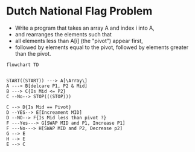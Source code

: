 # Dutch National Flag Problem

- Write a program that takes an array A and index i into A,
- and rearranges the elements such that
- all elements less than A[i] (the "pivot") appear first,
- followed by elements equal to the pivot, followed by elements greater than the pivot.

```mermaid
flowchart TD


START((START)) ---> A[\Array\]
A ---> B[delcare P1, P2 & Mid]
B ---> C{Is Mid <= P2}
C --No--> STOP(((STOP)))

C --> D{Is Mid == Pivot}
D --YES--> E[Increament MID]
D --NO--> F{Is Mid less than pivot ?}
F ---Yes---> G[SWAP MID and P1, Increase P1]
F ---No---> H[SWAP MID and P2, Decrease p2]
G --> E
H --> E
E --> C

```
